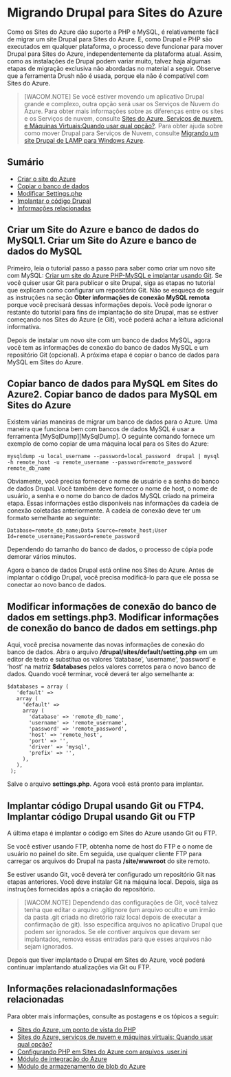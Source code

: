 <properties linkid="migrating-drupal-to-azure-websites" urlDisplayName="Migrating Drupal to Azure Websites" pageTitle="Migrating Drupal to Azure Websites" metaKeywords="Drupal, PHP, Web Sites" description="Migrate a Drupal PHP site to Azure Websites." metaCanonical="" services="web-sites" documentationCenter="PHP" title="Migrating Drupal to Azure Websites" authors="cephalin; jroth" solutions="" manager="wpickett" editor="mollybos" />

<tags ms.service="web-sites" ms.workload="web" ms.tgt_pltfrm="na" ms.devlang="PHP" ms.topic="article" ms.date="01/01/1900" ms.author="cephalin; jroth"></tags>

# Migrando Drupal para Sites do Azure

Como os Sites do Azure dão suporte a PHP e MySQL, é relativamente fácil de migrar um site Drupal para Sites do Azure. E, como Drupal e PHP são executados em qualquer plataforma, o processo deve funcionar para mover Drupal para Sites do Azure, independentemente da plataforma atual. Assim, como as instalações de Drupal podem variar muito, talvez haja algumas etapas de migração exclusiva não abordadas no material a seguir. Observe que a ferramenta Drush não é usada, porque ela não é compatível com Sites do Azure.

> [WACOM.NOTE]
>  Se você estiver movendo um aplicativo Drupal grande e complexo, outra opção será usar os Serviços de Nuvem do Azure. Para obter mais informações sobre as diferenças entre os sites e os Serviços de nuvem, consulte [Sites do Azure, Serviços de nuvem, e Máquinas Virtuais:Quando usar qual opção?][Sites do Azure, Serviços de nuvem, e Máquinas Virtuais:Quando usar qual opção?]. Para obter ajuda sobre como mover Drupal para Serviços de Nuvem, consulte [Migrando um site Drupal de LAMP para Windows Azure][Migrando um site Drupal de LAMP para Windows Azure].

## Sumário

-   [Criar o site do Azure][Criar o site do Azure]
-   [Copiar o banco de dados][Copiar o banco de dados]
-   [Modificar Settings.php][Modificar Settings.php]
-   [Implantar o código Drupal][Implantar o código Drupal]
-   [Informações relacionadas][Informações relacionadas]

## <a name="create-siteanddb"></a><span class="short-header">Criar um Site do Azure e banco de dados do MySQL</span>1. Criar um Site do Azure e banco de dados do MySQL

Primeiro, leia o tutorial passo a passo para saber como criar um novo site com MySQL: [Criar um site do Azure PHP-MySQL e implantar usando Git][Criar um site do Azure PHP-MySQL e implantar usando Git]. Se você quiser usar Git para publicar o site Drupal, siga as etapas no tutorial que explicam como configurar um repositório Git. Não se esqueça de seguir as instruções na seção **Obter informações de conexão MySQL remota** porque você precisará dessas informações depois. Você pode ignorar o restante do tutorial para fins de implantação do site Drupal, mas se estiver começando nos Sites do Azure (e Git), você poderá achar a leitura adicional informativa.

Depois de instalar um novo site com um banco de dados MySQL, agora você tem as informações de conexão do banco de dados MySQL e um repositório Git (opcional). A próxima etapa é copiar o banco de dados para MySQL em Sites do Azure.

## <a name="copy-database"></a><span class="short-header">Copiar banco de dados para MySQL em Sites do Azure</span>2. Copiar banco de dados para MySQL em Sites do Azure

Existem várias maneiras de migrar um banco de dados para o Azure. Uma maneira que funciona bem com bancos de dados MySQL é usar a ferramenta [MySqlDump][MySqlDump]. O seguinte comando fornece um exemplo de como copiar de uma máquina local para os Sites do Azure:

    mysqldump -u local_username --password=local_password  drupal | mysql -h remote_host -u remote_username --password=remote_password remote_db_name

Obviamente, você precisa fornecer o nome de usuário e a senha do banco de dados Drupal. Você também deve fornecer o nome de host, o nome de usuário, a senha e o nome do banco de dados MySQL criado na primeira etapa. Essas informações estão disponíveis nas informações da cadeia de conexão coletadas anteriormente. A cadeia de conexão deve ter um formato semelhante ao seguinte:

    Database=remote_db_name;Data Source=remote_host;User Id=remote_username;Password=remote_password

Dependendo do tamanho do banco de dados, o processo de cópia pode demorar vários minutos.

Agora o banco de dados Drupal está online nos Sites do Azure. Antes de implantar o código Drupal, você precisa modificá-lo para que ele possa se conectar ao novo banco de dados.

## <a name="modify-settingsphp"></a><span class="short-header">Modificar informações de conexão do banco de dados em settings.php</span>3. Modificar informações de conexão do banco de dados em settings.php

Aqui, você precisa novamente das novas informações de conexão do banco de dados. Abra o arquivo **/drupal/sites/default/setting.php** em um editor de texto e substitua os valores ‘database’, ‘username’, ‘password’ e ‘host’ na matriz **$databases** pelos valores corretos para o novo banco de dados. Quando você terminar, você deverá ter algo semelhante a:

    $databases = array (
       'default' => 
       array (
         'default' => 
         array (
           'database' => 'remote_db_name',
           'username' => 'remote_username',
           'password' => 'remote_password',
           'host' => 'remote_host',
           'port' => '',
           'driver' => 'mysql',
           'prefix' => '',
         ),
       ),
     );

Salve o arquivo **settings.php**. Agora você está pronto para implantar.

## <a name="deploy-drupalcode"></a><span class="short-header">Implantar código Drupal usando Git ou FTP</span>4. Implantar código Drupal usando Git ou FTP

A última etapa é implantar o código em Sites do Azure usando Git ou FTP.

Se você estiver usando FTP, obtenha nome de host do FTP e o nome de usuário no painel do site. Em seguida, use qualquer cliente FTP para carregar os arquivos do Drupal na pasta **/site/wwwroot** do site remoto.

Se estiver usando Git, você deverá ter configurado um repositório Git nas etapas anteriores. Você deve instalar Git na máquina local. Depois, siga as instruções fornecidas após a criação do repositório.

> [WACOM.NOTE]
> Dependendo das configurações de Git, você talvez tenha que editar o arquivo .gitignore (um arquivo oculto e um irmão da pasta .git criada no diretório raiz local depois de executar a confirmação de git). Isso especifica arquivos no aplicativo Drupal que podem ser ignorados. Se ele contiver arquivos que devam ser implantados, remova essas entradas para que esses arquivos não sejam ignorados.

Depois que tiver implantado o Drupal em Sites do Azure, você poderá continuar implantando atualizações via Git ou FTP.

## <a name="related-information"></a><span class="short-header">Informações relacionadas</span>Informações relacionadas

Para obter mais informações, consulte as postagens e os tópicos a seguir:

-   [Sites do Azure, um ponto de vista do PHP][Sites do Azure, um ponto de vista do PHP]
-   [Sites do Azure, serviços de nuvem e máquinas virtuais: Quando usar qual opção?][Sites do Azure, Serviços de nuvem, e Máquinas Virtuais:Quando usar qual opção?]
-   [Configurando PHP em Sites do Azure com arquivos .user.ini][Configurando PHP em Sites do Azure com arquivos .user.ini]
-   [Módulo de integração do Azure][Módulo de integração do Azure]
-   [Módulo de armazenamento de blob do Azure][Módulo de armazenamento de blob do Azure]

  [Sites do Azure, Serviços de nuvem, e Máquinas Virtuais:Quando usar qual opção?]: http://go.microsoft.com/fwlink/?LinkId=310123
  [Migrando um site Drupal de LAMP para Windows Azure]: http://blogs.msdn.com/b/brian_swan/archive/2012/03/19/azure-real-world-migrating-drupal-from-lamp-to-windows-azure.aspx
  [Criar o site do Azure]: #create-siteanddb
  [Copiar o banco de dados]: #copy-database
  [Modificar Settings.php]: #modify-settingsphp
  [Implantar o código Drupal]: #deploy-drupalcode
  [Informações relacionadas]: #related-information
  [Criar um site do Azure PHP-MySQL e implantar usando Git]: http://www.windowsazure.com/pt-br/develop/php/tutorials/website-w-mysql-and-git/
  [Sites do Azure, um ponto de vista do PHP]: http://blogs.msdn.com/b/silverlining/archive/2012/06/12/windows-azure-websites-a-php-perspective.aspx
  [Configurando PHP em Sites do Azure com arquivos .user.ini]: http://blogs.msdn.com/b/silverlining/archive/2012/07/10/configuring-php-in-windows-azure-websites-with-user-ini-files.aspx
  [Módulo de integração do Azure]: https://drupal.org/project/azure_auth
  [Módulo de armazenamento de blob do Azure]: https://drupal.org/project/azure_blob
